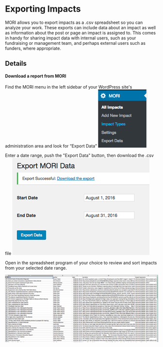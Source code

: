 # Exporting Impacts
MORI allows you to export impacts as a .csv spreadsheet so you can analyze your work. These exports can include data about an impact as well as information about the post or page an impact is assigned to. This comes in handy for sharing impact data with internal users, such as your fundraising or management team, and perhaps external users such as funders, where appropriate.

## Details
#### Download a report from MORI
Find the MORI menu in the left sidebar of your WordPress site's administration area and look for “Export Data”
![The MORI menu in WordPress](https://raw.githubusercontent.com/Chalkbeat/MORI/master/docs/MORI_menu.png)

Enter a date range, push the "Export Data" button, then download the .csv file
![Export fields](https://raw.githubusercontent.com/Chalkbeat/MORI/master/docs/MORI_export.png)

Open in the spreadsheet program of your choice to review and sort impacts from your selected date range.

![Sample MORI .csv](https://raw.githubusercontent.com/Chalkbeat/MORI/master/docs/MORI_csv.png)
